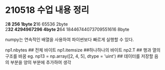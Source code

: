 # 210518 수업 내용 정리

2**8    256                     1byte
2**16   65536                   2byte	
2**32	  4294967296              4byte
2**64   18446744073709551616	   8byte


numpy는 연속적인 배열을 사용하여 파이썬보다 빠르게 실행할 수 있다.

np1.nbytes   ## 전체 바이트
np1.itemsize  ##하나하나의 바이트 
np2.T  ## 행과 열의 구조를 바꿈
 eg. np13 = np.array([2, 4, 5], dtype = 'uint')  ## 데이터를 저장할  음의 부분을 양의 부분에 추가하여 생각



